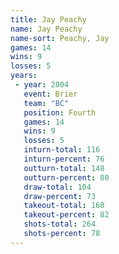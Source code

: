 ```yaml
---
title: Jay Peachy
name: Jay Peachy
name-sort: Peachy, Jay
games: 14
wins: 9
losses: 5
years:
 - year: 2004
   event: Brier
   team: "BC"
   position: Fourth
   games: 14
   wins: 9
   losses: 5
   inturn-total: 116
   inturn-percent: 76
   outturn-total: 148
   outturn-percent: 80
   draw-total: 104
   draw-percent: 73
   takeout-total: 160
   takeout-percent: 82
   shots-total: 264
   shots-percent: 78
---
```


